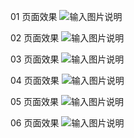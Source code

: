 01 页面效果
![输入图片说明](https://img-blog.csdnimg.cn/20200521083656800.png?x-oss-process=image/watermark,type_ZmFuZ3poZW5naGVpdGk,shadow_10,text_aHR0cHM6Ly9ibG9nLmNzZG4ubmV0L3FxXzQzNDc3NzIx,size_16,color_FFFFFF,t_70#pic_center "在这里输入图片标题")

02 页面效果
![输入图片说明](https://img-blog.csdnimg.cn/20200521094154973.gif#pic_center "在这里输入图片标题")


03 页面效果
![输入图片说明](https://img-blog.csdnimg.cn/20200521105635479.png?x-oss-process=image/watermark,type_ZmFuZ3poZW5naGVpdGk,shadow_10,text_aHR0cHM6Ly9ibG9nLmNzZG4ubmV0L3FxXzQzNDc3NzIx,size_16,color_FFFFFF,t_70#pic_center "在这里输入图片标题")


04 页面效果
![输入图片说明](https://img-blog.csdnimg.cn/20200521155303541.png?x-oss-process=image/watermark,type_ZmFuZ3poZW5naGVpdGk,shadow_10,text_aHR0cHM6Ly9ibG9nLmNzZG4ubmV0L3FxXzQzNDc3NzIx,size_16,color_FFFFFF,t_70#pic_center "在这里输入图片标题")


05 页面效果
![输入图片说明](https://img-blog.csdnimg.cn/20200803212035287.gif#pic_center "在这里输入图片标题")



06 页面效果
![输入图片说明](https://img-blog.csdnimg.cn/20201209085429694.gif#pic_center "在这里输入图片标题")